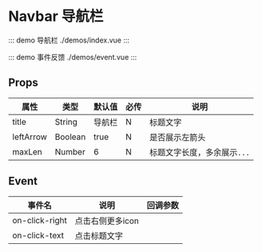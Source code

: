 # Navbar 导航栏

::: demo 导航栏 ./demos/index.vue
:::

::: demo 事件反馈 ./demos/event.vue
:::

## Props

| 属性 | 类型 | 默认值 | 必传 | 说明 |
|-----|-----|-----|-----|-----|
|title|String|导航栏|N|标题文字|
|leftArrow|Boolean|true|N|是否展示左箭头|
|maxLen|Number|6 |N|标题文字长度，多余展示`...`|

## Event

| 事件名 | 说明 | 回调参数 |
|-------|-----|---------|
|on-click-right|点击右侧更多icon||
|on-click-text|点击标题文字||
